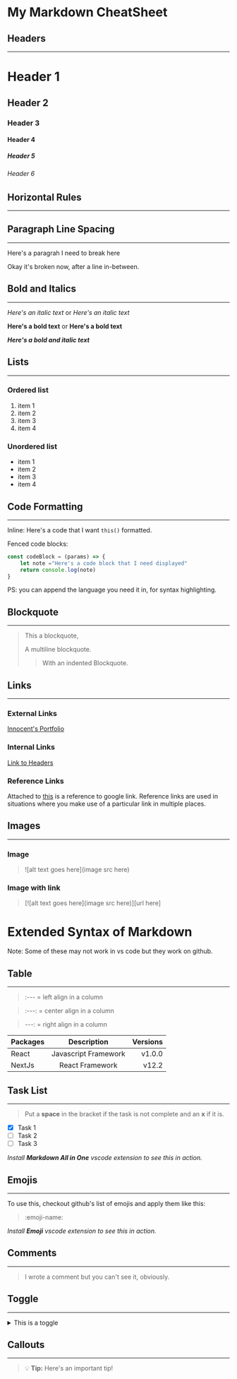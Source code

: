 # My Markdown CheatSheet


## Headers
---

# Header 1
## Header 2
### Header 3
#### Header 4
##### Header 5
###### Header 6

## Horizontal Rules

---

## Paragraph Line Spacing
---

Here's a paragrah I need to break here

Okay it's broken now, after a line in-between.

## Bold and Italics
---

*Here's an italic text* or
_Here's an italic text_

**Here's a bold text** or
__Here's a bold text__

***Here's a bold and italic text***

## Lists
---
### Ordered list
1. item 1
1. item 2
1. item 3
1. item 4

### Unordered list
- item 1
- item 2
- item 3
- item 4

## Code Formatting
---

Inline: Here's a code that I want `this()` formatted.

Fenced code blocks:
```js
const codeBlock = (params) => {
    let note ="Here's a code block that I need displayed"
    return console.log(note)
}
```
PS: you can append the language you need it in, for syntax highlighting.

## Blockquote
---

> This a blockquote,
>
> A multiline blockquote.
>
>> With an indented Blockquote.

## Links
---

### External Links
[Innocent's Portfolio](https://iaminnocent.tech "My Portfolio Link")

### Internal Links
[Link to Headers](#headers)

### Reference Links
Attached to [this][google] is a reference to google link. Reference links are used in situations where you make use of a particular link in multiple places.

[google]: https://google.com "google homepage"

## Images
---

### Image
>![alt text goes here](image src here)

### Image with link
>[![alt text goes here](image src here)][url here]


# Extended Syntax of Markdown

Note: Some of these may not work in vs code but they work on github.

## Table
---

> :--- = left align in a column

> :---: = center align in a column

> ---: = right align in a column

| Packages  | Description   |Versions   |
|:---      |:---:  |---:  |
|React  |Javascript Framework   |v1.0.0 |
|NextJs |React Framework    |v12.2  |

## Task List
---

> Put a __space__ in the bracket if the task is not complete and an __x__ if it is.

- [x] Task 1
- [ ] Task 2
- [ ] Task 3

_Install __Markdown All in One__ vscode extension to see this in action._

## Emojis
---

To use this, checkout github's list of emojis and apply them like this:
> :emoji-name:

_Install __Emoji__ vscode extension to see this in action._

## Comments
---

[This is a hidden comment.]: #

> I wrote a comment but you can't see it, obviously.

## Toggle
---

<details>
    <summary> This is a toggle </summary>
    Actually, I really didn't have anything to say. So, as you were.
</details>


## Callouts
---

> :bulb: __Tip:__ Here's an important tip!


[To add a table of content, open the command pallet "F1" or "Ctrl+shift+P", search for "table of content", which comes from the Markdown all in one extension, and click. Then edit the templet to your taste.
]: #

[If you have an image and you want to specify the display depending on if github is on light or dark mode, add "#gh-mode-name-only". e.g /img/logo.svg#gh-light-mode-only]: #

[For a linked image, add it to the link and not the image url]: #

[Checkout Shields.io for badges]: #
[Checkout feather icons for svg images]: #
[Checkout dev icons for language icons]: #
[Checkout dev icons for language icons]: #


